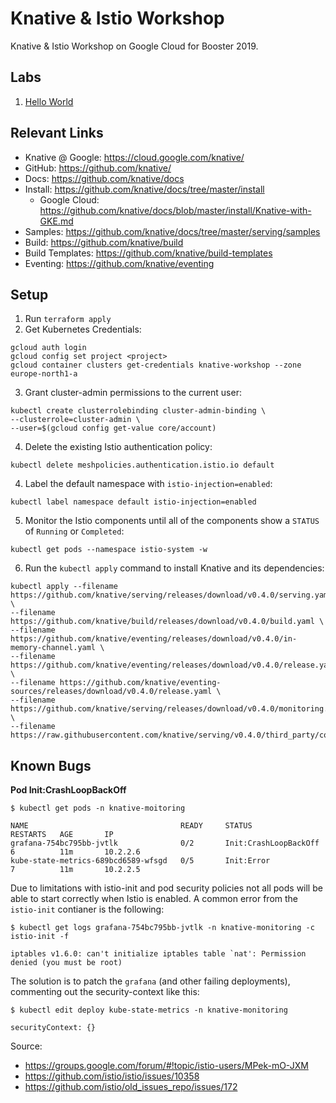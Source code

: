 # Knative & Istio Workshop

Knative &amp; Istio Workshop on Google Cloud for Booster 2019.

## Labs

1. [Hello World](./labs/1-hello-world)

## Relevant Links

* Knative @ Google: https://cloud.google.com/knative/
* GitHub: https://github.com/knative/
* Docs: https://github.com/knative/docs
* Install: https://github.com/knative/docs/tree/master/install
  * Google Cloud: https://github.com/knative/docs/blob/master/install/Knative-with-GKE.md
* Samples: https://github.com/knative/docs/tree/master/serving/samples
* Build: https://github.com/knative/build
* Build Templates: https://github.com/knative/build-templates
* Eventing: https://github.com/knative/eventing

## Setup

1. Run `terraform apply`
2. Get Kubernetes Credentials:

```
gcloud auth login
gcloud config set project <project>
gcloud container clusters get-credentials knative-workshop --zone europe-north1-a
```

3. Grant cluster-admin permissions to the current user:

```
kubectl create clusterrolebinding cluster-admin-binding \
--clusterrole=cluster-admin \
--user=$(gcloud config get-value core/account)
```

4. Delete the existing Istio authentication policy:

```
kubectl delete meshpolicies.authentication.istio.io default
```

4. Label the default namespace with `istio-injection=enabled`:

```
kubectl label namespace default istio-injection=enabled
```

5. Monitor the Istio components until all of the components show a `STATUS` of `Running` or `Completed`:

```
kubectl get pods --namespace istio-system -w
```

6. Run the `kubectl apply` command to install Knative and its dependencies:

```
kubectl apply --filename https://github.com/knative/serving/releases/download/v0.4.0/serving.yaml \
--filename https://github.com/knative/build/releases/download/v0.4.0/build.yaml \
--filename https://github.com/knative/eventing/releases/download/v0.4.0/in-memory-channel.yaml \
--filename https://github.com/knative/eventing/releases/download/v0.4.0/release.yaml \
--filename https://github.com/knative/eventing-sources/releases/download/v0.4.0/release.yaml \
--filename https://github.com/knative/serving/releases/download/v0.4.0/monitoring.yaml \
--filename https://raw.githubusercontent.com/knative/serving/v0.4.0/third_party/config/build/clusterrole.yaml
```

## Known Bugs

**Pod Init:CrashLoopBackOff**

```
$ kubectl get pods -n knative-moitoring

NAME                                  READY     STATUS                  RESTARTS   AGE       IP
grafana-754bc795bb-jvtlk              0/2       Init:CrashLoopBackOff   6          11m       10.2.2.6
kube-state-metrics-689bcd6589-wfsgd   0/5       Init:Error              7          11m       10.2.2.5
```

Due to limitations with istio-init and pod security policies not all pods will
be able to start correctly when Istio is enabled. A common error from the
`istio-init` contianer is the following:

```
$ kubectl get logs grafana-754bc795bb-jvtlk -n knative-monitoring -c istio-init -f

iptables v1.6.0: can't initialize iptables table `nat': Permission denied (you must be root)
```

The solution is to patch the `grafana` (and other failing deployments),
commenting out the security-context like this:

```
$ kubectl edit deploy kube-state-metrics -n knative-monitoring

securityContext: {}
```

Source:
* https://groups.google.com/forum/#!topic/istio-users/MPek-mO-JXM
* https://github.com/istio/istio/issues/10358
* https://github.com/istio/old_issues_repo/issues/172

